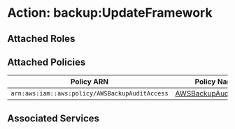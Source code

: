 # Action: backup:UpdateFramework

## Attached Roles

## Attached Policies

| Policy ARN | Policy Name |
|------------|-------------|
| `arn:aws:iam::aws:policy/AWSBackupAuditAccess` | [AWSBackupAuditAccess](../policies.md#awsbackupauditaccess) |

## Associated Services

